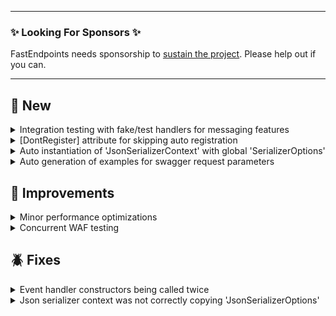 
---

### ✨ Looking For Sponsors ✨

FastEndpoints needs sponsorship to [sustain the project](https://github.com/FastEndpoints/FastEndpoints/issues/449). Please help out if you can.

---

<!-- <details><summary>title text</summary></details> -->

## 🔖 New

<details><summary>Integration testing with fake/test handlers for messaging features</summary>

Both `In-Proc` and `RPC` based messaging functionality can now be easily integration tested by registering fake/test handlers during testing. See below links for examples of each:

- [Command Bus](https://fast-endpoints.com/docs/command-bus) ([example](https://github.com/FastEndpoints/FastEndpoints/blob/fcb18db8e938fc850ea517d298ecaadd869d0f7c/Tests/IntegrationTests/FastEndpoints/CommandBusTests/CommandBusTests.cs#L73-L84))
- [Job Queues](https://fast-endpoints.com/docs/job-queues#queueing-a-job) ([example](https://github.com/FastEndpoints/Job-Queue-Demo/tree/main/Test))
- [Event Bus](https://fast-endpoints.com/docs/event-bus) ([example](https://github.com/FastEndpoints/FastEndpoints/blob/fcb18db8e938fc850ea517d298ecaadd869d0f7c/Tests/IntegrationTests/FastEndpoints/EventBusTests/EventBusTests.cs#L22-L35))
- [Event-Queue/Broker](https://fast-endpoints.com/docs/remote-procedure-calls#remote-pub-sub-event-queues) ([example](https://github.com/FastEndpoints/Event-Broker-Demo/tree/main/Test))

</details>

<details><summary>[DontRegister] attribute for skipping auto registration</summary>

Any auto discovered types (endpoints/commands/events/etc.) can be annotated with the attribute `[DontRegister]` if you'd like it to be skipped while assembly scanning for auto registration.

</details>

<details><summary>Auto instantiation of 'JsonSerializerContext' with global 'SerializerOptions'</summary>

```cs
public override void Configure()
{
    ...
    SerializerContext<UpdateAddressCtx>();
}
```

By specifying just the type of the serializer context, instead of supplying an instance as with the existing method, the context will be created using the `SerializerOptions` that you've configured at startup using the `UseFastEndpoints(...)` call.

</details>

<details><summary>Auto generation of examples for swagger request parameters</summary>

Take the following example request DTO:
```cs
sealed class MyRequest
{
    [QueryParam]
    public Nested ComplexObject { get; set; }
}

sealed class Nested
{
    [DefaultValue(100)]
    public int Id { get; set; }

    [DefaultValue("John Doe")]
    public string Name { get; set; }

    [DefaultValue(new[] { 1, 2, 3 })]
    public int[] Numbers { get; set; }
}
```

The following swagger spec `example` will now be auto generated by default:

```json
{
  "paths": {
    "/my-endpoint": {
      "get": {
        "parameters": [
          {
            "example": {
              "id": 100,
              "name": "John Doe",
              "numbers": [ 1,2,3 ]
            }
          }
        ]
      }
    }
  }
}
```

This behavior can be turned off like so:
```cs
builder.Services.SwaggerDocument(o =>
{
    o.DocumentSettings = s =>
    {
        s.GenerateExamples = false;
    };
});
```

</details>

## 🚀 Improvements

<details><summary>Minor performance optimizations</summary>

- Job queue message pump improvements

</details>

<details><summary>Concurrent WAF testing</summary>

- Better thread safety of `EndpointData` when running concurrent integration tests
- Avoid potential contention issues for `Event Handlers` when integration testing

</details>

## 🪲 Fixes

<details><summary>Event handler constructors being called twice</summary>

Due to an oversight in `IEnumerable` iteration, the event handler constructor was being called twice per execution. Thank you [Wahid Bitar](https://github.com/WahidBitar) for reporting it.

</details>

<details><summary>Json serializer context was not correctly copying 'JsonSerializerOptions'</summary>

`SerializerContext<TContext>()` was not properly making a copy of the global `JsonSerializerOptions` when the serializer context was being instantiated; leading to the same global options instance being bound to multiple serializer contexts, which is not supported by the SDK as of .NET 7.0.

</details>

<!-- ## ⚠️ Minor Breaking Changes -->